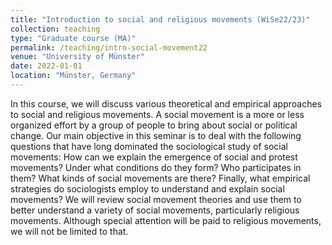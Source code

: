 ```yaml
---
title: "Introduction to social and religious movements (WiSe22/23)"
collection: teaching
type: "Graduate course (MA)"
permalink: /teaching/intro-social-movement22
venue: "University of Münster"
date: 2022-01-01
location: "Münster, Germany"
---
```


In this course, we will discuss various theoretical and empirical approaches to social and religious movements. A social movement is a more or less organized effort by a group of people to bring about social or political change. Our main objective in this seminar is to deal with the following questions that have long dominated the sociological study of social movements: How can we explain the emergence of social and protest movements? Under what conditions do they form? Who participates in them? What kinds of social movements are there? Finally, what empirical strategies do sociologists employ to understand and explain social movements? We will review social movement theories and use them to better understand a variety of social movements, particularly religious movements. Although special attention will be paid to religious movements, we will not be limited to that.
